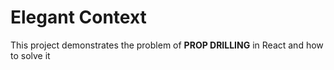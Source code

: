 # Elegant Context

This project demonstrates the problem of <b>PROP DRILLING</b> in React and how to solve it
